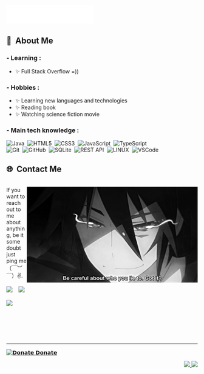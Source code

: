 <img src="assets/header.svg"></img>

## :space_invader: &nbsp;About Me
### - Learning :
- ✨ Full Stack Overflow =))

### - Hobbies : 
- ✨ Learning new languages and technologies
- ✨ Reading book
- ✨ Watching science fiction movie

### - Main tech knowledge :

![Java](https://img.shields.io/badge/JAVA-007396.svg?&style=flat&logo=java&logoColor=white)&nbsp;
![HTML5](https://img.shields.io/badge/HTML5-E34F26.svg?&style=flat&logo=html5&logoColor=white)&nbsp;
![CSS3](https://img.shields.io/badge/CSS3-%231572B6.svg?&style=flat&logo=css3&logoColor=white)&nbsp;
![JavaScript](https://img.shields.io/badge/JAVASCRIPT-323330.svg?&style=flat&logo=javascript&logoColor=%23F7DF1E)&nbsp;
![TypeScript](https://img.shields.io/badge/TYPESCRIPT-%23007ACC.svg?&style=flat&logo=typescript&logoColor=white)&nbsp;\
![Git](https://img.shields.io/badge/GIT-%23F05033.svg?&style=flat&logo=git&logoColor=white)&nbsp;
![GitHub](https://img.shields.io/badge/GITHUB-%23121011.svg?&style=flat&logo=github&logoColor=white)&nbsp;
![SQLite](https://img.shields.io/badge/SQLITE-003B57.svg?&style=flat&logo=sqlite&logoColor=white)&nbsp;
![REST API](https://img.shields.io/badge/REST-02569B.svg?&style=flat&logo=rest&logoColor=white)&nbsp;
![LINUX](https://img.shields.io/badge/LINUX-FCC624?style=flat-square&logo=linux&logoColor=black)&nbsp;
![VSCode](https://img.shields.io/badge/VSCODE-007ACC.svg?&style=flat&logo=visual-studio-code)&nbsp;


## 🌐 &nbsp;Contact Me
<p>
  <br>
  
  <img hight="320" width="450" align="right" alt="GIF" src="assets/lie.gif">
  If you want to reach out to me about anything, be it some doubt just ping me （￣︶￣）✌️.
  
  <a href="mailto:cbvuong.20it5@vku.udn.vn"><img src="https://img.shields.io/badge/gmail-%23D14836.svg?&style=for-the-badge&logo=gmail&logoColor=white" /></a>&nbsp;&nbsp;&nbsp;
  <a href="https://www.facebook.com/vuong.cao.1675"><img src="https://img.shields.io/badge/facebook-%233B5998.svg?&style=for-the-badge&logo=facebook&logoColor=white" /></a>&nbsp;&nbsp;
  <br>
  <br>
  <a href="https://www.instagram.com/vuongcao_1402/"><img src="https://img.shields.io/badge/instagram-%23dc2743.svg?&style=for-the-badge&logo=instagram&logoColor=white" /></a>&nbsp;&nbsp;&nbsp;
<p/>
<br>
<br>
<br>
<br>
<hr/>

<p align="center">
     </div>
                                                                                    <div class="page-item-wrap relative">
                        <div class="page-item flex-both-center absolute"></div>
                        <a target="_blank" rel="noopener nofollow" class="page-item-each py-10 flex-both-center "
                           href="https://nhantien.momo.vn/0977915757">
                                                            <img
                                    class="link-each-image"
                                    data-src="https://imgur.com/kfnQnuv.png"
                                    alt="𝗗𝗼𝗻𝗮𝘁𝗲"
                                />
                                                        <span class="item-title text-center">𝗗𝗼𝗻𝗮𝘁𝗲</span>
                                                                            </div>
</p>
<p align="right">
<img src="https://komarev.com/ghpvc/?username=ProCoderMew&style=plastic&label=Views" />
<img src="https://badges.pufler.dev/visits/ProCoderMew/ProCoderMew?color=black&logo=github" />
</p>
